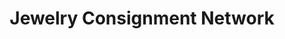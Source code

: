 ---
title: "Jewelry Consignment Network"
url: /savannah/jewelry-consignment-network/
shop: Schmuck
---